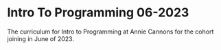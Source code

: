 # Intro To Programming 06-2023

The curriculum for Intro to Programming at Annie Cannons for the cohort joining in June of 2023.
